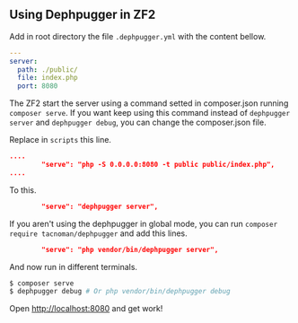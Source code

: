 ## Using Dephpugger in ZF2

Add in root directory the file `.dephpugger.yml` with the content bellow.

```yml
---
server:
  path: ./public/
  file: index.php
  port: 8080
```

The ZF2 start the server using a command setted in composer.json running `composer serve`.
If you want keep using this command instead of `dephpugger server` and `dephpugger debug`, you can change the composer.json file.

Replace in `scripts` this line.

```json
....
        "serve": "php -S 0.0.0.0:8080 -t public public/index.php",
....
```

To this.

```json
        "serve": "dephpugger server",
```

If you aren't using the dephpugger in global mode, you can run `composer require tacnoman/dephpugger` and add this lines.

```json
        "serve": "php vendor/bin/dephpugger server",
```

And now run in different terminals.

```bash
$ composer serve
$ dephpugger debug # Or php vendor/bin/dephpugger debug
```

Open [http://localhost:8080](http://localhost:8080) and get work!
